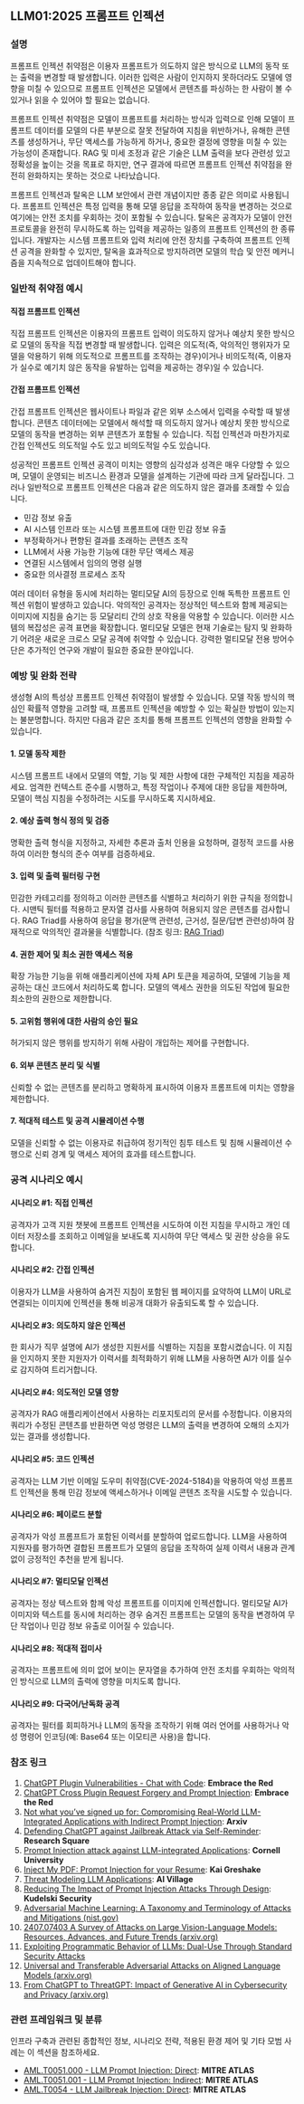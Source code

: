 ## LLM01:2025 프롬프트 인젝션

### 설명

프롬프트 인젝션 취약점은 이용자 프롬프트가 의도하지 않은 방식으로 LLM의 동작 또는 출력을 변경할 때 발생합니다. 이러한 입력은 사람이 인지하지 못하더라도 모델에 영향을 미칠 수 있으므로 프롬프트 인젝션은 모델에서 콘텐츠를 파싱하는 한 사람이 볼 수 있거나 읽을 수 있어야 할 필요는 없습니다.

프롬프트 인젝션 취약점은 모델이 프롬프트를 처리하는 방식과 입력으로 인해 모델이 프롬프트 데이터를 모델의 다른 부분으로 잘못 전달하여 지침을 위반하거나, 유해한 콘텐츠를 생성하거나, 무단 액세스를 가능하게 하거나, 중요한 결정에 영향을 미칠 수 있는 가능성이 존재합니다. RAG 및 미세 조정과 같은 기술은 LLM 출력을 보다 관련성 있고 정확성을 높이는 것을 목표로 하지만, 연구 결과에 따르면 프롬프트 인젝션 취약점을 완전히 완화하지는 못하는 것으로 나타났습니다.

프롬프트 인젝션과 탈옥은 LLM 보안에서 관련 개념이지만 종종 같은 의미로 사용됩니다. 프롬프트 인젝션은 특정 입력을 통해 모델 응답을 조작하여 동작을 변경하는 것으로 여기에는 안전 조치를 우회하는 것이 포함될 수 있습니다. 탈옥은 공격자가 모델이 안전 프로토콜을 완전히 무시하도록 하는 입력을 제공하는 일종의 프롬프트 인젝션의 한 종류입니다. 개발자는 시스템 프롬프트와 입력 처리에 안전 장치를 구축하여 프롬프트 인젝션 공격을 완화할 수 있지만, 탈옥을 효과적으로 방지하려면 모델의 학습 및 안전 메커니즘을 지속적으로 업데이트해야 합니다.

### 일반적 취약점 예시

#### 직접 프롬프트 인젝션
  직접 프롬프트 인젝션은 이용자의 프롬프트 입력이 의도하지 않거나 예상치 못한 방식으로 모델의 동작을 직접 변경할 때 발생합니다. 입력은 의도적(즉, 악의적인 행위자가 모델을 악용하기 위해 의도적으로 프롬프트를 조작하는 경우)이거나 비의도적(즉, 이용자가 실수로 예기치 않은 동작을 유발하는 입력을 제공하는 경우)일 수 있습니다.

#### 간접 프롬프트 인젝션
  간접 프롬프트 인젝션은 웹사이트나 파일과 같은 외부 소스에서 입력을 수락할 때 발생합니다. 콘텐츠 데이터에는 모델에서 해석할 때 의도하지 않거나 예상치 못한 방식으로 모델의 동작을 변경하는 외부 콘텐츠가 포함될 수 있습니다. 직접 인젝션과 마찬가지로 간접 인젝션도 의도적일 수도 있고 비의도적일 수도 있습니다.

성공적인 프롬프트 인젝션 공격이 미치는 영향의 심각성과 성격은 매우 다양할 수 있으며, 모델이 운영되는 비즈니스 환경과 모델을 설계하는 기관에 따라 크게 달라집니다. 그러나 일반적으로 프롬프트 인젝션은 다음과 같은 의도하지 않은 결과를 초래할 수 있습니다.

- 민감 정보 유출
- AI 시스템 인프라 또는 시스템 프롬프트에 대한 민감 정보 유출
- 부정확하거나 편향된 결과를 초래하는 콘텐츠 조작
- LLM에서 사용 가능한 기능에 대한 무단 액세스 제공
- 연결된 시스템에서 임의의 명령 실행
- 중요한 의사결정 프로세스 조작

여러 데이터 유형을 동시에 처리하는 멀티모달 AI의 등장으로 인해 독특한 프롬프트 인젝션 위험이 발생하고 있습니다. 악의적인 공격자는 정상적인 텍스트와 함께 제공되는 이미지에 지침을 숨기는 등 모달리티 간의 상호 작용을 악용할 수 있습니다. 이러한 시스템의 복잡성은 공격 표면을 확장합니다. 멀티모달 모델은 현재 기술로는 탐지 및 완화하기 어려운 새로운 크로스 모달 공격에 취약할 수 있습니다. 강력한 멀티모달 전용 방어수단은 추가적인 연구와 개발이 필요한 중요한 분야입니다.

### 예방 및 완화 전략

생성형 AI의 특성상 프롬프트 인젝션 취약점이 발생할 수 있습니다. 모델 작동 방식의 핵심인 확률적 영향을 고려할 때, 프롬프트 인젝션을 예방할 수 있는 확실한 방법이 있는지는 불분명합니다. 하지만 다음과 같은 조치를 통해 프롬프트 인젝션의 영향을 완화할 수 있습니다.

#### 1. 모델 동작 제한
  시스템 프롬프트 내에서 모델의 역할, 기능 및 제한 사항에 대한 구체적인 지침을 제공하세요. 엄격한 컨텍스트 준수를 시행하고, 특정 작업이나 주제에 대한 응답을 제한하며, 모델이 핵심 지침을 수정하려는 시도를 무시하도록 지시하세요.
#### 2. 예상 출력 형식 정의 및 검증
  명확한 출력 형식을 지정하고, 자세한 추론과 출처 인용을 요청하며, 결정적 코드를 사용하여 이러한 형식의 준수 여부를 검증하세요.
#### 3. 입력 및 출력 필터링 구현
  민감한 카테고리를 정의하고 이러한 콘텐츠를 식별하고 처리하기 위한 규칙을 정의합니다. 시맨틱 필터를 적용하고 문자열 검사를 사용하여 허용되지 않은 콘텐츠를 검사합니다. RAG Triad를 사용하여 응답을 평가(문맥 관련성, 근거성, 질문/답변 관련성)하여 잠재적으로 악의적인 결과물을 식별합니다.
  (참조 링크: [RAG Triad](https://truera.com/ai-quality-education/generative-ai-rags/what-is-the-rag-triad/))
#### 4. 권한 제어 및 최소 권한 액세스 적용
  확장 가능한 기능을 위해 애플리케이션에 자체 API 토큰을 제공하여, 모델에 기능을 제공하는 대신 코드에서 처리하도록 합니다. 모델의 액세스 권한을 의도된 작업에 필요한 최소한의 권한으로 제한합니다.
#### 5. 고위험 행위에 대한 사람의 승인 필요
  허가되지 않은 행위를 방지하기 위해 사람이 개입하는 제어를 구현합니다.
#### 6. 외부 콘텐츠 분리 및 식별
  신뢰할 수 없는 콘텐츠를 분리하고 명확하게 표시하여 이용자 프롬프트에 미치는 영향을 제한합니다.
#### 7. 적대적 테스트 및 공격 시뮬레이션 수행
  모델을 신뢰할 수 없는 이용자로 취급하여 정기적인 침투 테스트 및 침해 시뮬레이션 수행으로 신뢰 경계 및 액세스 제어의 효과를 테스트합니다.

### 공격 시나리오 예시

#### 시나리오 #1: 직접 인젝션
  공격자가 고객 지원 챗봇에 프롬프트 인젝션을 시도하여 이전 지침을 무시하고 개인 데이터 저장소를 조회하고 이메일을 보내도록 지시하여 무단 액세스 및 권한 상승을 유도합니다.
#### 시나리오 #2: 간접 인젝션
  이용자가 LLM을 사용하여 숨겨진 지침이 포함된 웹 페이지를 요약하여 LLM이 URL로 연결되는 이미지에 인젝션을 통해 비공개 대화가 유출되도록 할 수 있습니다.
#### 시나리오 #3: 의도하지 않은 인젝션
  한 회사가 직무 설명에 AI가 생성한 지원서를 식별하는 지침을 포함시켰습니다. 이 지침을 인지하지 못한 지원자가 이력서를 최적화하기 위해 LLM을 사용하면 AI가 이를 실수로 감지하여 트리거합니다.
#### 시나리오 #4: 의도적인 모델 영향
  공격자가 RAG 애플리케이션에서 사용하는 리포지토리의 문서를 수정합니다. 이용자의 쿼리가 수정된 콘텐츠를 반환하면 악성 명령은 LLM의 출력을 변경하여 오해의 소지가 있는 결과를 생성합니다.
#### 시나리오 #5: 코드 인젝션
  공격자는 LLM 기반 이메일 도우미 취약점(CVE-2024-5184)을 악용하여 악성 프롬프트 인젝션을 통해 민감 정보에 액세스하거나 이메일 콘텐츠 조작을 시도할 수 있습니다.
#### 시나리오 #6: 페이로드 분할
  공격자가 악성 프롬프트가 포함된 이력서를 분할하여 업로드합니다. LLM을 사용하여 지원자를 평가하면 결합된 프롬프트가 모델의 응답을 조작하여 실제 이력서 내용과 관계없이 긍정적인 추천을 받게 됩니다.
#### 시나리오 #7: 멀티모달 인젝션
  공격자는 정상 텍스트와 함께 악성 프롬프트를 이미지에 인젝션합니다. 멀티모달 AI가 이미지와 텍스트를 동시에 처리하는 경우 숨겨진 프롬프트는 모델의 동작을 변경하여 무단 작업이나 민감 정보 유출로 이어질 수 있습니다.
#### 시나리오 #8: 적대적 접미사
  공격자는 프롬프트에 의미 없어 보이는 문자열을 추가하여 안전 조치를 우회하는 악의적인 방식으로 LLM의 출력에 영향을 미치도록 합니다.
#### 시나리오 #9: 다국어/난독화 공격
  공격자는 필터를 회피하거나 LLM의 동작을 조작하기 위해 여러 언어를 사용하거나 악성 명령어 인코딩(예: Base64 또는 이모티콘 사용)을 합니다.

### 참조 링크

1. [ChatGPT Plugin Vulnerabilities - Chat with Code](https://embracethered.com/blog/posts/2023/chatgpt-plugin-vulns-chat-with-code/): **Embrace the Red**
2. [ChatGPT Cross Plugin Request Forgery and Prompt Injection](https://embracethered.com/blog/posts/2023/chatgpt-cross-plugin-request-forgery-and-prompt-injection./): **Embrace the Red**
3. [Not what you’ve signed up for: Compromising Real-World LLM-Integrated Applications with Indirect Prompt Injection](https://arxiv.org/pdf/2302.12173.pdf): **Arxiv**
4. [Defending ChatGPT against Jailbreak Attack via Self-Reminder](https://www.researchsquare.com/article/rs-2873090/v1): **Research Square**
5. [Prompt Injection attack against LLM-integrated Applications](https://arxiv.org/abs/2306.05499): **Cornell University**
6. [Inject My PDF: Prompt Injection for your Resume](https://kai-greshake.de/posts/inject-my-pdf): **Kai Greshake**
7. [Threat Modeling LLM Applications](https://aivillage.org/large%20language%20models/threat-modeling-llm/): **AI Village**
8. [Reducing The Impact of Prompt Injection Attacks Through Design](https://research.kudelskisecurity.com/2023/05/25/reducing-the-impact-of-prompt-injection-attacks-through-design/): **Kudelski Security**
9. [Adversarial Machine Learning: A Taxonomy and Terminology of Attacks and Mitigations (nist.gov)](https://nvlpubs.nist.gov/nistpubs/ai/NIST.AI.100-2e2023.pdf)
10. [2407.07403 A Survey of Attacks on Large Vision-Language Models: Resources, Advances, and Future Trends (arxiv.org)](https://arxiv.org/abs/2407.07403)
11. [Exploiting Programmatic Behavior of LLMs: Dual-Use Through Standard Security Attacks](https://ieeexplore.ieee.org/document/10579515)
12. [Universal and Transferable Adversarial Attacks on Aligned Language Models (arxiv.org)](https://arxiv.org/abs/2307.15043)
13. [From ChatGPT to ThreatGPT: Impact of Generative AI in Cybersecurity and Privacy (arxiv.org)](https://arxiv.org/abs/2307.00691)

### 관련 프레임워크 및 분류

인프라 구축과 관련된 종합적인 정보, 시나리오 전략, 적용된 환경 제어 및 기타 모범 사례는 이 섹션을 참조하세요.

- [AML.T0051.000 - LLM Prompt Injection: Direct](https://atlas.mitre.org/techniques/AML.T0051.000): **MITRE ATLAS**
- [AML.T0051.001 - LLM Prompt Injection: Indirect](https://atlas.mitre.org/techniques/AML.T0051.001): **MITRE ATLAS**
- [AML.T0054 - LLM Jailbreak Injection: Direct](https://atlas.mitre.org/techniques/AML.T0054): **MITRE ATLAS**